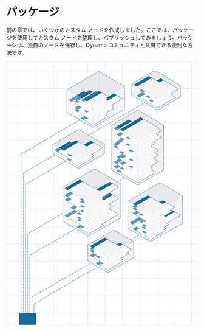 

# パッケージ

前の章では、いくつかのカスタム ノードを作成しました。ここでは、パッケージを使用してカスタム ノードを整理し、パブリッシュしてみましょう。パッケージは、独自のノードを保存し、Dynamo コミュニティと共有できる便利な方法です。

![画像](images/11/packages_cover01.jpg)

